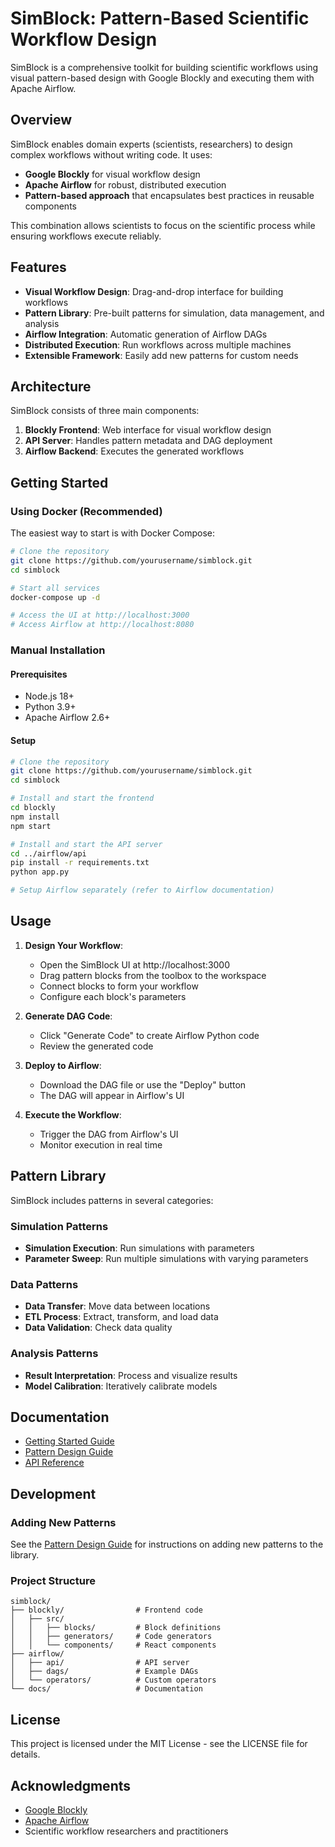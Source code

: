# SimBlock: Pattern-Based Scientific Workflow Design

SimBlock is a comprehensive toolkit for building scientific workflows using visual pattern-based design with Google Blockly and executing them with Apache Airflow.

## Overview

SimBlock enables domain experts (scientists, researchers) to design complex workflows without writing code. It uses:

- **Google Blockly** for visual workflow design
- **Apache Airflow** for robust, distributed execution
- **Pattern-based approach** that encapsulates best practices in reusable components

This combination allows scientists to focus on the scientific process while ensuring workflows execute reliably.

## Features

- **Visual Workflow Design**: Drag-and-drop interface for building workflows
- **Pattern Library**: Pre-built patterns for simulation, data management, and analysis
- **Airflow Integration**: Automatic generation of Airflow DAGs
- **Distributed Execution**: Run workflows across multiple machines
- **Extensible Framework**: Easily add new patterns for custom needs

## Architecture

SimBlock consists of three main components:

1. **Blockly Frontend**: Web interface for visual workflow design
2. **API Server**: Handles pattern metadata and DAG deployment
3. **Airflow Backend**: Executes the generated workflows

## Getting Started

### Using Docker (Recommended)

The easiest way to start is with Docker Compose:

```bash
# Clone the repository
git clone https://github.com/yourusername/simblock.git
cd simblock

# Start all services
docker-compose up -d

# Access the UI at http://localhost:3000
# Access Airflow at http://localhost:8080
```

### Manual Installation

#### Prerequisites

- Node.js 18+
- Python 3.9+
- Apache Airflow 2.6+

#### Setup

```bash
# Clone the repository
git clone https://github.com/yourusername/simblock.git
cd simblock

# Install and start the frontend
cd blockly
npm install
npm start

# Install and start the API server
cd ../airflow/api
pip install -r requirements.txt
python app.py

# Setup Airflow separately (refer to Airflow documentation)
```

## Usage

1. **Design Your Workflow**:
   - Open the SimBlock UI at http://localhost:3000
   - Drag pattern blocks from the toolbox to the workspace
   - Connect blocks to form your workflow
   - Configure each block's parameters

2. **Generate DAG Code**:
   - Click "Generate Code" to create Airflow Python code
   - Review the generated code

3. **Deploy to Airflow**:
   - Download the DAG file or use the "Deploy" button
   - The DAG will appear in Airflow's UI

4. **Execute the Workflow**:
   - Trigger the DAG from Airflow's UI
   - Monitor execution in real time

## Pattern Library

SimBlock includes patterns in several categories:

### Simulation Patterns
- **Simulation Execution**: Run simulations with parameters
- **Parameter Sweep**: Run multiple simulations with varying parameters

### Data Patterns
- **Data Transfer**: Move data between locations
- **ETL Process**: Extract, transform, and load data
- **Data Validation**: Check data quality

### Analysis Patterns
- **Result Interpretation**: Process and visualize results
- **Model Calibration**: Iteratively calibrate models

## Documentation

- [Getting Started Guide](./docs/tutorials/getting_started.md)
- [Pattern Design Guide](./docs/patterns/pattern_design_guide.md)
- [API Reference](./docs/api/api_reference.md)

## Development

### Adding New Patterns

See the [Pattern Design Guide](./docs/patterns/pattern_design_guide.md) for instructions on adding new patterns to the library.

### Project Structure

```
simblock/
├── blockly/                # Frontend code
│   ├── src/
│   │   ├── blocks/         # Block definitions
│   │   ├── generators/     # Code generators
│   │   └── components/     # React components
├── airflow/
│   ├── api/                # API server
│   ├── dags/               # Example DAGs
│   └── operators/          # Custom operators
└── docs/                   # Documentation
```

## License

This project is licensed under the MIT License - see the LICENSE file for details.

## Acknowledgments

- [Google Blockly](https://developers.google.com/blockly)
- [Apache Airflow](https://airflow.apache.org/)
- Scientific workflow researchers and practitioners